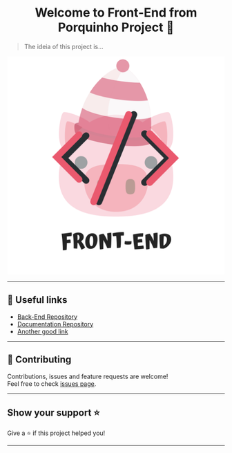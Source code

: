<h1 align="center">Welcome to Front-End from Porquinho Project 👋</h1>

> The ideia of this project is...


<div align="center">
    <img src=".github\pig.png" alt="This is an image of a pig under a book with <> symbols in front of it">
</div> 


***


## :link: Useful links
- [Back-End Repository](https://github.com/Esquenta-Porquinho/back-end)
- [Documentation Repository](https://github.com/Esquenta-Porquinho/documentation)
- [Another good link]()
***

## 🤝 Contributing

Contributions, issues and feature requests are welcome!<br />Feel free to check [issues page](https://github.com/Esquenta-Porquinho/front-end/issues). 
***

## Show your support ⭐️

Give a ⭐️ if this project helped you!
***
